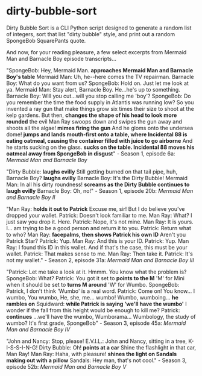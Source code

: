 # dirty-bubble-sort

Dirty Bubble Sort is a CLI Python script designed to generate a random list of integers, sort that list "dirty bubble" style, and print out a random SpongeBob SquarePants quote.

And now, for your reading pleasure, a few select excerpts from Mermaid Man and Barnacle Boy episode transcripts...

"SpongeBob: Hey, Mermaid Man. **approaches Mermaid Man and Barnacle Boy's table**
Mermaid Man: Uh, he--here comes the TV repairman.
Barnacle Boy: What do you want from us?
SpongeBob: Hold on. Just let me look at ya.
Mermaid Man: Stay alert, Barnacle Boy. He...he's up to something.
Barnacle Boy: Will you cut...will you stop calling me 'boy'?
SpongeBob: Do you remember the time the food supply in Atlantis was running low? So you invented a ray gun that make things grow six times their size to shoot at the kelp gardens. But then, **changes the shape of his head to look more rounded** the evil Man Ray swoops down and swipes the gun away and shoots all the algae! **mimes firing the gun** And he gloms onto the undersea dome! **jumps and lands mouth-first onto a table, where Incidental 88 is eating oatmeal, causing the container filled with juice to go airborne** And he starts sucking on the glass. **sucks on the table. Incidental 88 moves his oatmeal away from SpongeBob in disgust**" - Season 1, episode 6a: _Mermaid Man and Barnacle Boy_

"Dirty Bubble: **laughs evilly** Still getting burned on that tail pipe, huh, Barnacle Boy? **laughs evilly**
Barnacle Boy: It's the Dirty Bubble!
Mermaid Man: In all his dirty roundness! **screams as the Dirty Bubble continues to laugh evilly**
Barnacle Boy: Oh, no!" - Season 1, episode 20b: _Mermaid Man and Barnacle Boy II_

"Man Ray: **holds it out to Patrick** Excuse me, sir! But I do believe you've dropped your wallet.
Patrick: Doesn't look familiar to me.
Man Ray: What? I just saw you drop it. Here.
Patrick: Nope, it's not mine.
Man Ray: It is yours. I... am trying to be a good person and return it to you.
Patrick: Return what to who?
Man Ray: **facepalms, then shows Patrick his own ID** Aren't you Patrick Star?
Patrick: Yup.
Man Ray: And this is your ID.
Patrick: Yup.
Man Ray: I found this ID in this wallet. And if that's the case, this must be your wallet.
Patrick: That makes sense to me.
Man Ray: Then take it.
Patrick: It's not my wallet." - Season 2, episode 31a: _Mermaid Man and Barnacle Boy III_

"Patrick: Let me take a look at it. Hmmm. You know what the problem is?
SpongeBob: What?
Patrick: You got it set to **points to the M** 'M' for Mini when it should be set to **turns M around** 'W' for Wumbo.
SpongeBob: Patrick, I don't think 'Wumbo' is a real word.
Patrick: Come on! You know... I wumbo, You wumbo, He, she, me... wumbo! Wumbo, wumboing... **he rambles on**
Squidward: **while Patrick is saying 'we'll have the wumbo'** I wonder if the fall from this height would be enough to kill me?
Patrick: **continues** ...we'll have the wumbo, Wumborama... Wumbology, the study of wumbo? It's first grade, SpongeBob" - Season 3, episode 45a: _Mermaid Man and Barnacle Boy IV_

"John and Nancy: Stop, please!
E.V.I.L.: John and Nancy, sitting in a tree, K-I-S-S-I-N-G!
Dirty Bubble: Oh! **points at a car** Shine the flashlight in that car, Man Ray!
Man Ray: Haha, with pleasure! **shines the light on Sandals making out with a pillow**
Sandals: Hey man, that's not cool." - Season 3, episode 52b: _Mermaid Man and Barnacle Boy V_
